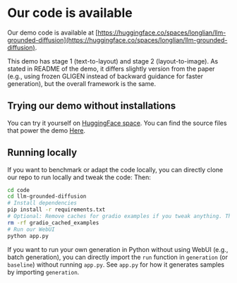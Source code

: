 # Our code is available
Our demo code is available at [https://huggingface.co/spaces/longlian/llm-grounded-diffusion](https://huggingface.co/spaces/longlian/llm-grounded-diffusion).

This demo has stage 1 (text-to-layout) and stage 2 (layout-to-image). As stated in README of the demo, it differs slightly version from the paper (e.g., using frozen GLIGEN instead of backward guidance for faster generation), but the overall framework is the same.

## Trying our demo without installations
You can try it yourself on [HuggingFace space](https://huggingface.co/spaces/longlian/llm-grounded-diffusion).
You can find the source files that power the demo [Here](https://huggingface.co/spaces/longlian/llm-grounded-diffusion/tree/main).

## Running locally
If you want to benchmark or adapt the code locally, you can directly clone our repo to run locally and tweak the code:
Then:
```sh
cd code
cd llm-grounded-diffusion
# Install dependencies
pip install -r requirements.txt
# Optional: Remove caches for gradio examples if you tweak anything. The caches will be re-generated when you run the app for the first time.
rm -rf gradio_cached_examples
# Run our WebUI
python app.py
```

If you want to run your own generation in Python without using WebUI (e.g., batch generation), you can directly import the `run` function in `generation` (or `baseline`) without running `app.py`. See `app.py` for how it generates samples by importing `generation`.
